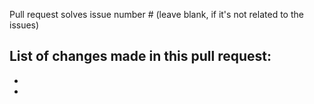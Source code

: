 Pull request solves issue number #
(leave blank, if it's not related to the issues)

List of changes made in this pull request:
- 
- 
- 
